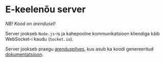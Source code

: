 # E-keelenõu server

*NB! Kood on arendusel!*

Server jookseb ```Node.js```-is ja kahepoolne kommunikatsioon kliendiga käib
WebSocket-i kaudu (```Socket.io```).

Server jookseb praegu [arenduspilves](https://ekeelenou-node-c9-kristiank.c9.io/), 
kus asub ka koodi genereeritud [dokumentatsioon](https://ekeelenou-node-c9-kristiank.c9.io/dokumentatsioon/).
